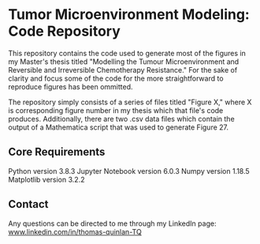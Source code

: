 # Tumor Microenvironment Modeling: Code Repository

This repository contains the code used to generate most of the figures in my Master's thesis titled "Modelling the Tumour Microenvironment and Reversible and Irreversible Chemotherapy Resistance." For the sake of clarity and focus some of the code for the more straightforward to reproduce figures has been ommitted.

The repository simply consists of a series of files titled "Figure X," where X is corresponding figure number in my thesis which that file's code produces. Additionally, there are two .csv data files which contain the output of a Mathematica script that was used to generate Figure 27.

## Core Requirements 
Python version 3.8.3
Jupyter Notebook version 6.0.3
Numpy version 1.18.5
Matplotlib version 3.2.2

## Contact
Any questions can be directed to me through my LinkedIn page: www.linkedin.com/in/thomas-quinlan-TQ

